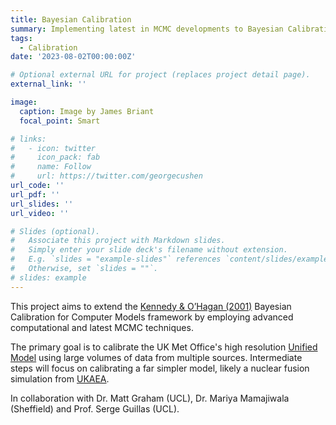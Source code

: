 ```yaml
---
title: Bayesian Calibration
summary: Implementing latest in MCMC developments to Bayesian Calibration procedures.
tags:
  - Calibration
date: '2023-08-02T00:00:00Z'

# Optional external URL for project (replaces project detail page).
external_link: ''

image:
  caption: Image by James Briant
  focal_point: Smart

# links:
#   - icon: twitter
#     icon_pack: fab
#     name: Follow
#     url: https://twitter.com/georgecushen
url_code: ''
url_pdf: ''
url_slides: ''
url_video: ''

# Slides (optional).
#   Associate this project with Markdown slides.
#   Simply enter your slide deck's filename without extension.
#   E.g. `slides = "example-slides"` references `content/slides/example-slides.md`.
#   Otherwise, set `slides = ""`.
# slides: example
---
```


This project aims to extend the [Kennedy & O’Hagan (2001)](https://rss.onlinelibrary.wiley.com/doi/10.1111/1467-9868.00294) Bayesian Calibration for Computer Models framework by employing advanced computational and latest MCMC techniques.

The primary goal is to calibrate the UK Met Office's high resolution [Unified Model](https://www.metoffice.gov.uk/research/approach/modelling-systems/unified-model) using large volumes of data from multiple sources. Intermediate steps will focus on calibrating a far simpler model, likely a nuclear fusion simulation from [UKAEA](https://www.gov.uk/government/organisations/uk-atomic-energy-authority).

In collaboration with Dr. Matt Graham (UCL), Dr. Mariya Mamajiwala (Sheffield) and Prof. Serge Guillas (UCL).
